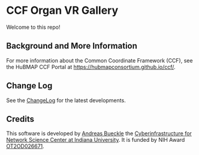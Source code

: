 # CCF Organ VR Gallery

Welcome to this repo! 

## Background and More Information

For more information about the Common Coordinate Framework (CCF), see the HuBMAP CCF Portal at <https://hubmapconsortium.github.io/ccf/>.

## Change Log

See the [ChangeLog](CHANGELOG.md) for the latest developments.

## Credits

This software is developed by [Andreas Bueckle](https://www.andreas-bueckle.com) the [Cyberinfrastructure for Network Science Center at Indiana University](http://cns.iu.edu/). It is funded by NIH Award [OT2OD026671](https://projectreporter.nih.gov/project_info_description.cfm?aid=9687220").
